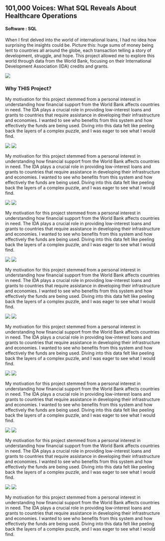 
## 101,000 Voices: What SQL Reveals About Healthcare Operations
#### Software : SQL

When I first delved into the world of international loans, I had no idea how surprising the insights could be. Picture this: huge sums of money being lent to countries all around the globe, each transaction telling a story of development, struggle, and hope. This project allowed me to explore this world through data from the World Bank, focusing on their International Development Association (IDA) credits and grants.


<img src="images/Centers_for_Medicare_and_Medicaid_Services_logo.svg.png"/>

### Why THIS Project?

My motivation for this project stemmed from a personal interest in understanding how financial support from the World Bank affects countries in need. The IDA plays a crucial role in providing low-interest loans and grants to countries that require assistance in developing their infrastructure and economies. I wanted to see who benefits from this system and how effectively the funds are being used. Diving into this data felt like peeling back the layers of a complex puzzle, and I was eager to see what I would find.


<img src="images/H carbon bar chart.png"/>
<img src="images/H bar chart.png"/>

My motivation for this project stemmed from a personal interest in understanding how financial support from the World Bank affects countries in need. The IDA plays a crucial role in providing low-interest loans and grants to countries that require assistance in developing their infrastructure and economies. I wanted to see who benefits from this system and how effectively the funds are being used. Diving into this data felt like peeling back the layers of a complex puzzle, and I was eager to see what I would find.


<img src="images/H carbon avg procedures.png"/>
<img src="images/H avg procedures.png"/>

My motivation for this project stemmed from a personal interest in understanding how financial support from the World Bank affects countries in need. The IDA plays a crucial role in providing low-interest loans and grants to countries that require assistance in developing their infrastructure and economies. I wanted to see who benefits from this system and how effectively the funds are being used. Diving into this data felt like peeling back the layers of a complex puzzle, and I was eager to see what I would find.

<img src="images/H carbon avg time.png"/>
<img src="images/H avg time.png"/>

My motivation for this project stemmed from a personal interest in understanding how financial support from the World Bank affects countries in need. The IDA plays a crucial role in providing low-interest loans and grants to countries that require assistance in developing their infrastructure and economies. I wanted to see who benefits from this system and how effectively the funds are being used. Diving into this data felt like peeling back the layers of a complex puzzle, and I was eager to see what I would find.

<img src="images/H carbon race.png"/>
<img src="images/H race.png"/>

My motivation for this project stemmed from a personal interest in understanding how financial support from the World Bank affects countries in need. The IDA plays a crucial role in providing low-interest loans and grants to countries that require assistance in developing their infrastructure and economies. I wanted to see who benefits from this system and how effectively the funds are being used. Diving into this data felt like peeling back the layers of a complex puzzle, and I was eager to see what I would find.


<img src="images/H carbon avg time 2.png"/>
<img src="images/H avg time 2.png"/>

My motivation for this project stemmed from a personal interest in understanding how financial support from the World Bank affects countries in need. The IDA plays a crucial role in providing low-interest loans and grants to countries that require assistance in developing their infrastructure and economies. I wanted to see who benefits from this system and how effectively the funds are being used. Diving into this data felt like peeling back the layers of a complex puzzle, and I was eager to see what I would find.

<img src="images/H carbon medicine.png"/>
<img src="images/H medicine.png"/>

My motivation for this project stemmed from a personal interest in understanding how financial support from the World Bank affects countries in need. The IDA plays a crucial role in providing low-interest loans and grants to countries that require assistance in developing their infrastructure and economies. I wanted to see who benefits from this system and how effectively the funds are being used. Diving into this data felt like peeling back the layers of a complex puzzle, and I was eager to see what I would find.


<img src="images/carbon race by madecine.png"/>
<img src="images/H race by medecine.png"/>


My motivation for this project stemmed from a personal interest in understanding how financial support from the World Bank affects countries in need. The IDA plays a crucial role in providing low-interest loans and grants to countries that require assistance in developing their infrastructure and economies. I wanted to see who benefits from this system and how effectively the funds are being used. Diving into this data felt like peeling back the layers of a complex puzzle, and I was eager to see what I would find.



<img src=""/>
<img src=""/>
